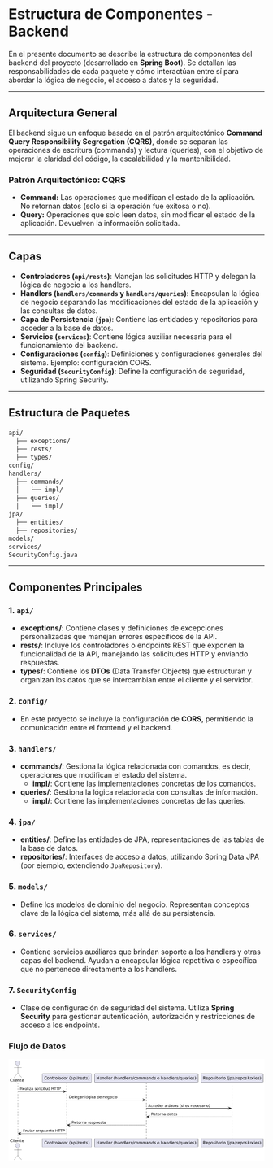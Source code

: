 # Estructura de Componentes - Backend

En el presente documento se describe la estructura de componentes del backend del proyecto (desarrollado en **Spring Boot**). Se detallan las responsabilidades de cada paquete y cómo interactúan entre sí para abordar la lógica de negocio, el acceso a datos y la seguridad.

---

## Arquitectura General

El backend sigue un enfoque basado en el patrón arquitectónico **Command Query Responsibility Segregation (CQRS)**, donde se separan las operaciones de escritura (commands) y lectura (queries), con el objetivo de mejorar la claridad del código, la escalabilidad y la mantenibilidad.

### Patrón Arquitectónico: CQRS

- **Command:** Las operaciones que modifican el estado de la aplicación. No retornan datos (solo si la operación fue exitosa o no).
- **Query:** Operaciones que solo leen datos, sin modificar el estado de la aplicación. Devuelven la información solicitada.

---

## Capas

- **Controladores (`api/rests`)**: Manejan las solicitudes HTTP y delegan la lógica de negocio a los handlers.
- **Handlers (`handlers/commands` y `handlers/queries`)**: Encapsulan la lógica de negocio separando las modificaciones del estado de la aplicación y las consultas de datos.
- **Capa de Persistencia (`jpa`)**: Contiene las entidades y repositorios para acceder a la base de datos.
- **Servicios (`services`)**: Contiene lógica auxiliar necesaria para el funcionamiento del backend.
- **Configuraciones (`config`)**: Definiciones y configuraciones generales del sistema. Ejemplo: configuración CORS.
- **Seguridad (`SecurityConfig`)**: Define la configuración de seguridad, utilizando Spring Security.

---

## Estructura de Paquetes
```
api/
  ├── exceptions/
  ├── rests/
  ├── types/
config/
handlers/
  ├── commands/
  │   └── impl/
  ├── queries/
  │   └── impl/
jpa/
  ├── entities/
  ├── repositories/
models/
services/
SecurityConfig.java
```

---

## Componentes Principales

### 1. `api/`

- **exceptions/**: Contiene clases y definiciones de excepciones personalizadas que manejan errores específicos de la API.
- **rests/**: Incluye los controladores o endpoints REST que exponen la funcionalidad de la API, manejando las solicitudes HTTP y enviando respuestas.
- **types/**: Contiene los **DTOs** (Data Transfer Objects) que estructuran y organizan los datos que se intercambian entre el cliente y el servidor.

### 2. `config/`

- En este proyecto se incluye la configuración de **CORS**, permitiendo la comunicación entre el frontend y el backend.

### 3. `handlers/`

- **commands/**: Gestiona la lógica relacionada con comandos, es decir, operaciones que modifican el estado del sistema.
  - **impl/**: Contiene las implementaciones concretas de los comandos.
- **queries/**: Gestiona la lógica relacionada con consultas de información.
  - **impl/**: Contiene las implementaciones concretas de las queries.

### 4. `jpa/`

- **entities/**: Define las entidades de JPA, representaciones de las tablas de la base de datos.
- **repositories/**: Interfaces de acceso a datos, utilizando Spring Data JPA (por ejemplo, extendiendo `JpaRepository`).

### 5. `models/`

- Define los modelos de dominio del negocio. Representan conceptos clave de la lógica del sistema, más allá de su persistencia.

### 6. `services/`

- Contiene servicios auxiliares que brindan soporte a los handlers y otras capas del backend. Ayudan a encapsular lógica repetitiva o específica que no pertenece directamente a los handlers.

### 7. `SecurityConfig`

- Clase de configuración de seguridad del sistema. Utiliza **Spring Security** para gestionar autenticación, autorización y restricciones de acceso a los endpoints.

### Flujo de Datos
 ![Flujo de Datos](flujo-estructura-componentes-BE.png)
